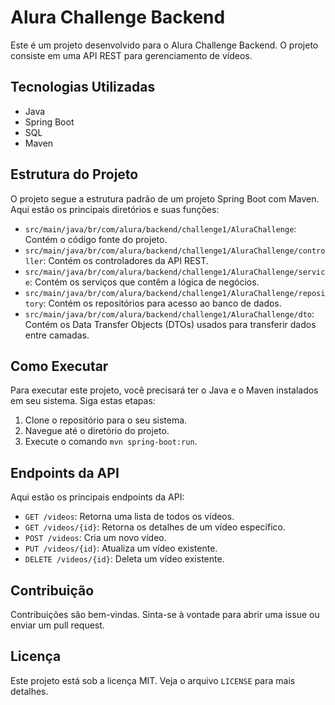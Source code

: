 # Alura Challenge Backend

Este é um projeto desenvolvido para o Alura Challenge Backend. O projeto consiste em uma API REST para gerenciamento de vídeos.

## Tecnologias Utilizadas

- Java
- Spring Boot
- SQL
- Maven

## Estrutura do Projeto

O projeto segue a estrutura padrão de um projeto Spring Boot com Maven. Aqui estão os principais diretórios e suas funções:

- `src/main/java/br/com/alura/backend/challenge1/AluraChallenge`: Contém o código fonte do projeto.
- `src/main/java/br/com/alura/backend/challenge1/AluraChallenge/controller`: Contém os controladores da API REST.
- `src/main/java/br/com/alura/backend/challenge1/AluraChallenge/service`: Contém os serviços que contêm a lógica de negócios.
- `src/main/java/br/com/alura/backend/challenge1/AluraChallenge/repository`: Contém os repositórios para acesso ao banco de dados.
- `src/main/java/br/com/alura/backend/challenge1/AluraChallenge/dto`: Contém os Data Transfer Objects (DTOs) usados para transferir dados entre camadas.

## Como Executar

Para executar este projeto, você precisará ter o Java e o Maven instalados em seu sistema. Siga estas etapas:

1. Clone o repositório para o seu sistema.
2. Navegue até o diretório do projeto.
3. Execute o comando `mvn spring-boot:run`.

## Endpoints da API

Aqui estão os principais endpoints da API:

- `GET /videos`: Retorna uma lista de todos os vídeos.
- `GET /videos/{id}`: Retorna os detalhes de um vídeo específico.
- `POST /videos`: Cria um novo vídeo.
- `PUT /videos/{id}`: Atualiza um vídeo existente.
- `DELETE /videos/{id}`: Deleta um vídeo existente.

## Contribuição

Contribuições são bem-vindas. Sinta-se à vontade para abrir uma issue ou enviar um pull request.

## Licença

Este projeto está sob a licença MIT. Veja o arquivo `LICENSE` para mais detalhes.